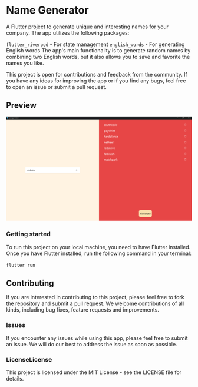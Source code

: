 # Name Generator

A Flutter project to generate unique and interesting names for your company. The app utilizes the following packages:

`flutter_riverpod` - For state management
`english_words` - For generating English words
The app's main functionality is to generate random names by combining two English words, but it also allows you to save and favorite the names you like.

This project is open for contributions and feedback from the community. If you have any ideas for improving the app or if you find any bugs, feel free to open an issue or submit a pull request.

## Preview

![preview](assets\demo.png "preview")

### Getting started

To run this project on your local machine, you need to have Flutter installed. Once you have Flutter installed, run the following command in your terminal:

`flutter run`

## Contributing

If you are interested in contributing to this project, please feel free to fork the repository and submit a pull request. We welcome contributions of all kinds, including bug fixes, feature requests and improvements.

### Issues

If you encounter any issues while using this app, please feel free to submit an issue. We will do our best to address the issue as soon as possible.

### LicenseLicense

This project is licensed under the MIT License - see the LICENSE file for details.
